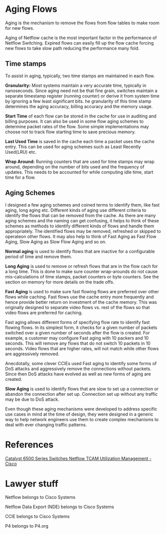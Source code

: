 # Aging Flows
Aging is the mechanism to remove the flows from flow tables to make room for new flows. 

Aging of Netflow cache is the most important factor in the performance of Netflow Switching. 
Expired flows can easily fill up the flow cache forcing new flows to take slow path reducing the performance many fold. 

## Time stamps 
To assist in aging, typically, two time stamps are maintained in each flow.

__Granularity:__ Most systems maintain a very accurate time, typically in nanoseconds. 
Since aging need not be that fine grain, 
switches maintain a separate timestamp register (running counter) or derive it from system time by ignoring a few least significant bits.
he granularity of this time stamp determines the aging accuracy, billing accuracy and the memory usage.

__Start Time__ of each flow can be stored in the cache for use in auditing and billing purposes. 
It can also be used in some flow aging schemes to determine packet rates of the flow. 
Some simple implementations may choose not to track flow starting time to save precious memory. 

__Last Used Time__ is saved in the cache each time a packet uses the cache entry. 
This can be used for aging schemes such as Least Recently Used(LRU) etc.

__Wrap Around:__ Running counters that are used for time stamps may wrap around, 
depending on the number of bits used and the frequency of updates. 
This needs to be accounted for while computing idle time, start time for a flow.

## Aging Schemes
I designed a few aging schemes and coined terms to identify them, like fast aging, long aging etc. 
Different kinds of aging use different criteria to identify the flows that can be removed from the cache.
As there are many aging schemes and the naming can get confusing, 
it helps to think of these schemes as methods to identify different kinds of flows and handle them appropriately. 
The identified flows may be removed, refreshed or skipped to operateon other flows.
It may also help to think of Fast Aging as Fast Flow Aging, Slow Aging as Slow Flow Aging and so on.

__Normal aging__ is used to identify flows that are inactive for a configurable period of time and remove them. 

__Long Aging__ is used to remove or refresh flows that are in the flow cach for a long time. 
This is done to make sure counter wrap-arounds do not cause mis-calculations of time stamps, packet counters or byte counters. 
See the section on memory for more details on the trade offs.

__Fast Aging__ is used to make sure fast flowing flows are preferred over other flows while caching. 
Fast flows use the cache entry more frequently and hence provide better return on investment of the cache memory. 
This was originally designed to separate video flows vs. rest of the flows so that video flows are preferred for caching. 

Fast aging allows different forms of specifying flow rate to identify fast flowing flows. In its simplest form, 
it checks for a given number of packets switched over a given number of seconds after the flow is created. 
For example, a customer may configure Fast aging with 10 packers and 10 seconds. This will remove any flows that do not switch 10 packets in 10 seconds. 
Video flows that are higher rates, will not match while other flows are aggressively removed. 

Anecdotally, some clever CCIEs used Fast aging to identify some forms of DoS attacks and aggressively remove the connections without packets. 
Since then DoS attacks have evolved as well as new forms of aging are created.

__Slow Aging__ is used to identify flows that are slow to set up a connection or abandon the connection after set up. 
Connection set up without any traffic may be due to DoS attack.

Even though these aging mechanisms were developed to address specific use cases in mind at the time of design, 
they were designed in a generic way to help network engineers use them to create complex mechanisms to deal with ever changing traffic patterns.

# References
[Catalyst 6500 Series Switches Netflow TCAM Utilization Management - Cisco ](https://www.cisco.com/c/en/us/support/docs/switches/catalyst-6500-series-switches/116434-problemsolution-product-00.html)

# Lawyer stuff
Netflow belongs to Cisco Systems

Netflow Data Export (NDE) belongs to Cisco Systems

CCIE belongs to Cisco Systems

P4 belongs to P4.org

